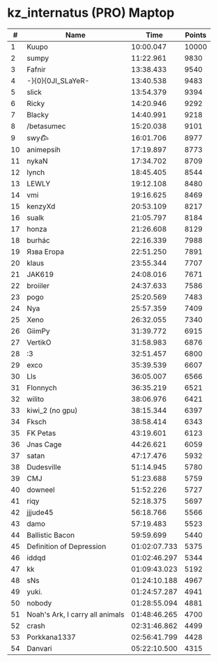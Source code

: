# kz_internatus (PRO) Maptop

|  # | Name | Time | Points |
|-------------- | -------------- | -------------- | -------------- | 
| 1 | Kuupo | 10:00.047 | 10000 | 
| 2 | sumpy | 11:22.961 | 9830 | 
| 3 | Fafnir | 13:38.433 | 9540 | 
| 4 | -}{0}{0JI_SLaYeR- | 13:40.538 | 9483 | 
| 5 | slick | 13:54.379 | 9394 | 
| 6 | Ricky | 14:20.946 | 9292 | 
| 7 | Blacky | 14:40.991 | 9218 | 
| 8 | /betasumec | 15:20.038 | 9101 | 
| 9 | swy𐂃 | 16:01.706 | 8977 | 
| 10 | animepsih | 17:19.897 | 8773 | 
| 11 | nykaN | 17:34.702 | 8709 | 
| 12 | lynch | 18:45.405 | 8544 | 
| 13 | LEWLY | 19:12.108 | 8480 | 
| 14 | vmi | 19:16.625 | 8469 | 
| 15 | kenzyXd | 20:53.109 | 8217 | 
| 16 | sualk | 21:05.797 | 8184 | 
| 17 | honza | 21:26.608 | 8129 | 
| 18 | burhác | 22:16.339 | 7988 | 
| 19 | Язва Егора | 22:51.250 | 7891 | 
| 20 | klaus | 23:55.344 | 7707 | 
| 21 | JAK619 | 24:08.016 | 7671 | 
| 22 | broiiler | 24:37.633 | 7586 | 
| 23 | pogo | 25:20.569 | 7483 | 
| 24 | Nya | 25:57.359 | 7409 | 
| 25 | Xeno | 26:32.055 | 7340 | 
| 26 | GiimPy | 31:39.772 | 6915 | 
| 27 | VertikO | 31:58.983 | 6876 | 
| 28 | :3 | 32:51.457 | 6800 | 
| 29 | exco | 35:39.539 | 6607 | 
| 30 | Lls | 36:05.007 | 6566 | 
| 31 | Flonnych | 36:35.219 | 6521 | 
| 32 | wilito | 38:06.976 | 6421 | 
| 33 | kiwi_2 (no gpu) | 38:15.344 | 6397 | 
| 34 | Fksch | 38:58.414 | 6343 | 
| 35 | FK Petas | 43:19.601 | 6123 | 
| 36 | Jnas Cage | 44:26.621 | 6059 | 
| 37 | satan | 47:17.476 | 5932 | 
| 38 | Dudesville | 51:14.945 | 5780 | 
| 39 | CMJ | 51:23.688 | 5759 | 
| 40 | downeel | 51:52.226 | 5727 | 
| 41 | riqy | 52:18.375 | 5697 | 
| 42 | jjjude45 | 56:18.766 | 5566 | 
| 43 | damo | 57:19.483 | 5523 | 
| 44 | Ballistic Bacon | 59:59.699 | 5440 | 
| 45 | Definition of Depression | 01:02:07.733 | 5375 | 
| 46 | iddqd | 01:02:46.297 | 5344 | 
| 47 | kk | 01:09:43.023 | 5192 | 
| 48 | sNs | 01:24:10.188 | 4967 | 
| 49 | yuki. | 01:24:57.287 | 4941 | 
| 50 | nobody | 01:28:55.094 | 4881 | 
| 51 | Noah's Ark, I carry all animals | 01:48:46.265 | 4700 | 
| 52 | crash | 02:31:46.862 | 4499 | 
| 53 | Porkkana1337 | 02:56:41.799 | 4428 | 
| 54 | Danvari | 05:22:10.500 | 4315 | 

